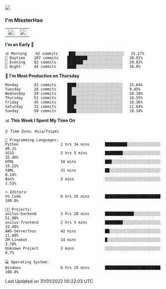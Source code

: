 ![](https://komarev.com/ghpvc/?username=MissterHao&color=ff69b4)

### I'm MissterHao


<!-- Readme stats -->
<!-- https://github.com/anuraghazra/github-readme-stats -->
<table>
<tr>
    <td valign="top" width="50%">
    <img src="https://github-readme-stats.vercel.app/api?username=MissterHao&hide_border=true&show_icons=true&locale=en" align="left" style="width: 100%" />
    </td>
    <td valign="top" width="50%">
    <img src="https://github-readme-stats.vercel.app/api/top-langs?username=MissterHao&hide_border=true&show_icons=true&locale=en&layout=compact" align="left" style="width: 100%" />
    </td>
</tr>
</table>  


<!--START_SECTION:waka-->
**I'm an Early 🐤** 

```text
🌞 Morning    42 commits     ███░░░░░░░░░░░░░░░░░░░░░░   15.27% 
🌆 Daytime    107 commits    █████████░░░░░░░░░░░░░░░░   38.91% 
🌃 Evening    82 commits     ███████░░░░░░░░░░░░░░░░░░   29.82% 
🌙 Night      44 commits     ████░░░░░░░░░░░░░░░░░░░░░   16.0%

```
📅 **I'm Most Productive on Thursday** 

```text
Monday       43 commits     ████░░░░░░░░░░░░░░░░░░░░░   15.64% 
Tuesday      26 commits     ██░░░░░░░░░░░░░░░░░░░░░░░   9.45% 
Wednesday    28 commits     ██░░░░░░░░░░░░░░░░░░░░░░░   10.18% 
Thursday     51 commits     ████░░░░░░░░░░░░░░░░░░░░░   18.55% 
Friday       45 commits     ████░░░░░░░░░░░░░░░░░░░░░   16.36% 
Saturday     32 commits     ███░░░░░░░░░░░░░░░░░░░░░░   11.64% 
Sunday       50 commits     ████░░░░░░░░░░░░░░░░░░░░░   18.18%

```


📊 **This Week I Spent My Time On** 

```text
⌚︎ Time Zone: Asia/Taipei

💬 Programming Languages: 
Python                   2 hrs 34 mins       ██████████░░░░░░░░░░░░░░░   40.1% 
SCSS                     2 hrs 5 mins        ████████░░░░░░░░░░░░░░░░░   32.46% 
HTML                     58 mins             ███░░░░░░░░░░░░░░░░░░░░░░   15.22% 
YAML                     31 mins             ██░░░░░░░░░░░░░░░░░░░░░░░   8.14% 
Bash                     5 mins              ░░░░░░░░░░░░░░░░░░░░░░░░░   1.53%

🔥 Editors: 
VS Code                  6 hrs 25 mins       █████████████████████████   100.0%

🐱‍💻 Projects: 
uniluv-backend           3 hrs 20 mins       █████████████░░░░░░░░░░░░   51.98% 
uniluv-frontend          2 hrs 5 mins        ████████░░░░░░░░░░░░░░░░░   32.46% 
AWS-Serverless           42 mins             ██░░░░░░░░░░░░░░░░░░░░░░░   11.08% 
ZM-Linebot               14 mins             █░░░░░░░░░░░░░░░░░░░░░░░░   3.78% 
Unknown Project          2 mins              ░░░░░░░░░░░░░░░░░░░░░░░░░   0.7%

💻 Operating System: 
Windows                  6 hrs 25 mins       █████████████████████████   100.0%

```


 Last Updated on 31/01/2022 00:22:03 UTC
<!--END_SECTION:waka-->

<!--
**MissterHao/MissterHao** is a ✨ _special_ ✨ repository because its `README.md` (this file) appears on your GitHub profile.

Here are some ideas to get you started:

- 🔭 I’m currently working on ...
- 🌱 I’m currently learning ...
- 👯 I’m looking to collaborate on ...
- 🤔 I’m looking for help with ...
- 💬 Ask me about ...
- 📫 How to reach me: ...
- 😄 Pronouns: ...
- ⚡ Fun fact: ...
-->
